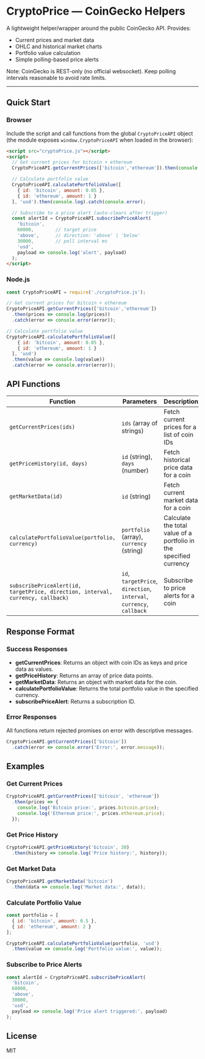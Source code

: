 # CryptoPrice — CoinGecko Helpers

A lightweight helper/wrapper around the public CoinGecko API. Provides:
- Current prices and market data
- OHLC and historical market charts
- Portfolio value calculation
- Simple polling-based price alerts

Note: CoinGecko is REST-only (no official websocket). Keep polling intervals reasonable to avoid rate limits.

---

## Quick Start

### Browser
Include the script and call functions from the global `CryptoPriceAPI` object (the module exposes `window.CryptoPriceAPI` when loaded in the browser):

```html
<script src="cryptoPrice.js"></script>
<script>
  // Get current prices for bitcoin + ethereum
  CryptoPriceAPI.getCurrentPrices(['bitcoin','ethereum']).then(console.log).catch(console.error);

  // Calculate portfolio value
  CryptoPriceAPI.calculatePortfolioValue([
    { id: 'bitcoin', amount: 0.05 },
    { id: 'ethereum', amount: 1 }
  ], 'usd').then(console.log).catch(console.error);

  // Subscribe to a price alert (auto-clears after trigger)
  const alertId = CryptoPriceAPI.subscribePriceAlert(
    'bitcoin',
    60000,        // target price
    'above',      // direction: 'above' | 'below'
    30000,        // poll interval ms
    'usd',
    payload => console.log('alert', payload)
  );
</script>
```

### Node.js
```javascript
const CryptoPriceAPI = require('./cryptoPrice.js');

// Get current prices for bitcoin + ethereum
CryptoPriceAPI.getCurrentPrices(['bitcoin','ethereum'])
  .then(prices => console.log(prices))
  .catch(error => console.error(error));

// Calculate portfolio value
CryptoPriceAPI.calculatePortfolioValue([
    { id: 'bitcoin', amount: 0.05 },
    { id: 'ethereum', amount: 1 }
  ], 'usd')
  .then(value => console.log(value))
  .catch(error => console.error(error));
```

## API Functions

| Function | Parameters | Description |
|----------|-----------|-------------|
| `getCurrentPrices(ids)` | `ids` (array of strings) | Fetch current prices for a list of coin IDs |
| `getPriceHistory(id, days)` | `id` (string), `days` (number) | Fetch historical price data for a coin |
| `getMarketData(id)` | `id` (string) | Fetch current market data for a coin |
| `calculatePortfolioValue(portfolio, currency)` | `portfolio` (array), `currency` (string) | Calculate the total value of a portfolio in the specified currency |
| `subscribePriceAlert(id, targetPrice, direction, interval, currency, callback)` | `id`, `targetPrice`, `direction`, `interval`, `currency`, `callback` | Subscribe to price alerts for a coin |

## Response Format

### Success Responses
- **getCurrentPrices**: Returns an object with coin IDs as keys and price data as values.
- **getPriceHistory**: Returns an array of price data points.
- **getMarketData**: Returns an object with market data for the coin.
- **calculatePortfolioValue**: Returns the total portfolio value in the specified currency.
- **subscribePriceAlert**: Returns a subscription ID.

### Error Responses
All functions return rejected promises on error with descriptive messages.

```javascript
CryptoPriceAPI.getCurrentPrices(['bitcoin'])
  .catch(error => console.error('Error:', error.message));
```

## Examples

### Get Current Prices
```javascript
CryptoPriceAPI.getCurrentPrices(['bitcoin', 'ethereum'])
  .then(prices => {
    console.log('Bitcoin price:', prices.bitcoin.price);
    console.log('Ethereum price:', prices.ethereum.price);
  });
```

### Get Price History
```javascript
CryptoPriceAPI.getPriceHistory('bitcoin', 30)
  .then(history => console.log('Price history:', history));
```

### Get Market Data
```javascript
CryptoPriceAPI.getMarketData('bitcoin')
  .then(data => console.log('Market data:', data));
```

### Calculate Portfolio Value
```javascript
const portfolio = [
  { id: 'bitcoin', amount: 0.5 },
  { id: 'ethereum', amount: 2 }
];

CryptoPriceAPI.calculatePortfolioValue(portfolio, 'usd')
  .then(value => console.log('Portfolio value:', value));
```

### Subscribe to Price Alerts
```javascript
const alertId = CryptoPriceAPI.subscribePriceAlert(
  'bitcoin',
  60000,
  'above',
  30000,
  'usd',
  payload => console.log('Price alert triggered:', payload)
);
```

## License

MIT
